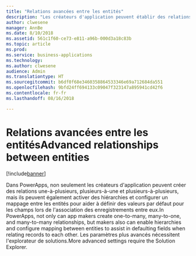 ```yaml
---
title: "Relations avancées entre les entités"
description: "Les créateurs d'application peuvent établir des relations plus avancées une-à-plusieurs, plusieurs-à-une et plusieurs-à-plusieurs dans PowerApps."
author: clwesene
manager: AnnBe
ms.date: 8/10/2018
ms.assetid: 561c1f60-ce73-e811-a96b-000d3a18c83b
ms.topic: article
ms.prod: 
ms.service: business-applications
ms.technology: 
ms.author: clwesene
audience: Admin
ms.translationtype: HT
ms.sourcegitcommit: b6df0f68e3460358864533346e69a712684da551
ms.openlocfilehash: 9bfd24ff694133c09047f323147a895941cd42f6
ms.contentlocale: fr-fr
ms.lasthandoff: 08/16/2018

---
```

# <a name="advanced-relationships-between-entities"></a><span data-ttu-id="2a11f-103">Relations avancées entre les entités</span><span class="sxs-lookup"><span data-stu-id="2a11f-103">Advanced relationships between entities</span></span>


[!include[banner](../../includes/banner.md)]

<span data-ttu-id="2a11f-104">Dans PowerApps, non seulement les créateurs d'application peuvent créer des relations une-à-plusieurs, plusieurs-à-une et plusieurs-à-plusieurs, mais ils peuvent également activer des hiérarchies et configurer un mappage entre les entités pour aider à définir des valeurs par défaut pour les champs lors de l'association des enregistrements entre eux.</span><span class="sxs-lookup"><span data-stu-id="2a11f-104">In PowerApps, not only can app makers create one-to-many, many-to-one, and many-to-many relationships, but makers also can enable hierarchies and configure mapping between entities to assist in defaulting fields when relating records to each other.</span></span> <span data-ttu-id="2a11f-105">Les paramètres plus avancés nécessitent l'explorateur de solutions.</span><span class="sxs-lookup"><span data-stu-id="2a11f-105">More advanced settings require the Solution Explorer.</span></span>

